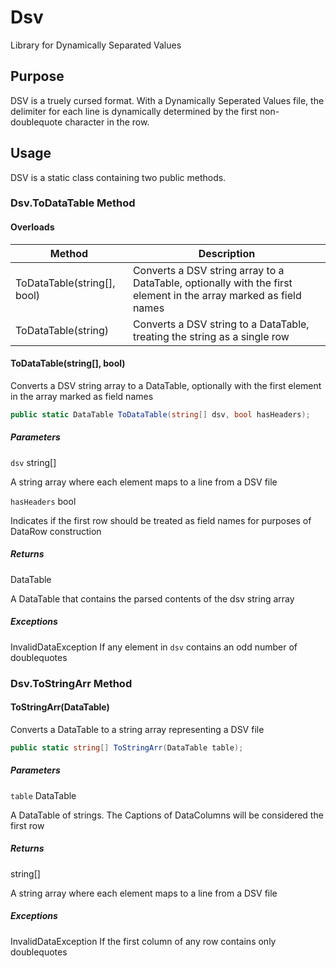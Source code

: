 # Dsv
Library for Dynamically Separated Values

## Purpose

DSV is a truely cursed format. With a Dynamically Seperated Values file, the delimiter for each line is dynamically determined by the first non-doublequote character in the row.

## Usage

DSV is a static class containing two public methods.

### Dsv.ToDataTable Method

#### Overloads

| Method | Description |
| ---- | ---- |
| ToDataTable(string[], bool) | Converts a DSV string array to a DataTable, optionally with the first element in the array marked as field names |
| ToDataTable(string) | Converts a DSV string to a DataTable, treating the string as a single row |


#### ToDataTable(string[], bool)

Converts a DSV string array to a DataTable, optionally with the first element in the array marked as field names

```cs
public static DataTable ToDataTable(string[] dsv, bool hasHeaders);
```

##### Parameters

`dsv` string[]

A string array where each element maps to a line from a DSV file

`hasHeaders` bool

Indicates if the first row should be treated as field names for purposes of DataRow construction

##### Returns

DataTable

A DataTable that contains the parsed contents of the dsv string array

##### Exceptions

InvalidDataException
If any element in `dsv` contains an odd number of doublequotes

### Dsv.ToStringArr Method

#### ToStringArr(DataTable)

Converts a DataTable to a string array representing a DSV file

```cs
public static string[] ToStringArr(DataTable table);
```

##### Parameters

`table` DataTable

A DataTable of strings. The Captions of DataColumns will be considered the first row

##### Returns

string[]

A string array where each element maps to a line from a DSV file

##### Exceptions

InvalidDataException
If the first column of any row contains only doublequotes
